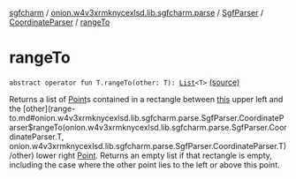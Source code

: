 [sgfcharm](../../../index.md) / [onion.w4v3xrmknycexlsd.lib.sgfcharm.parse](../../index.md) / [SgfParser](../index.md) / [CoordinateParser](index.md) / [rangeTo](./range-to.md)

# rangeTo

`abstract operator fun T.rangeTo(other: T): `[`List`](https://kotlinlang.org/api/latest/jvm/stdlib/kotlin.collections/-list/index.html)`<T>` [(source)](https://github.com/w4v3/sgfcharm/tree/master/sgfcharm/src/main/java/onion/w4v3xrmknycexlsd/lib/sgfcharm/parse/SgfParser.kt#L110)

Returns a list of [Point](../../-sgf-type/-point/index.md)s contained in a rectangle between [this](range-to/-this-.md) upper left
and the [other](range-to.md#onion.w4v3xrmknycexlsd.lib.sgfcharm.parse.SgfParser.CoordinateParser$rangeTo(onion.w4v3xrmknycexlsd.lib.sgfcharm.parse.SgfParser.CoordinateParser.T, onion.w4v3xrmknycexlsd.lib.sgfcharm.parse.SgfParser.CoordinateParser.T)/other) lower right [Point](../../-sgf-type/-point/index.md). Returns an empty list if that rectangle is
empty, including the case where the other point lies to the left or above this point.

